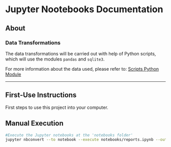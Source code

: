 # Jupyter Nootebooks Documentation

## About

### Data Transformations

The data transformations will be carried out with help of Python scripts, which will use the modules `pandas` and `sqlite3`.

For more information about the data used, please refer to: [Scripts Python Module](app/data/)

---

## First-Use Instructions

First steps to use this project into your computer.

## Manual Execution

```bash
#Execute the Jupyter notebooks at the 'notebooks folder'
jupyter nbconvert --to notebook --execute notebooks/reports.ipynb --output output/reports.ipynb
```
